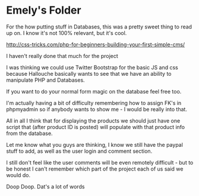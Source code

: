 Emely's Folder
==============

For the how putting stuff in Databases, this was 
a pretty sweet thing to read up on.  I know it's not 100% 
relevant, but it's cool.

http://css-tricks.com/php-for-beginners-building-your-first-simple-cms/

I haven't really done that much for the project

I was thinking we could use Twitter Bootstrap for the 
basic JS and css because Hallouche basically wants to 
see that we have an ability to manipulate PHP and 
Databases.

If you want to do your normal form magic on the database
feel free too.

I'm actually having a bit of difficulty remembering how
to assign FK's in phpmyadmin so if anybody wants to show
me - I would be really into that.

All in all I think that for displaying the products we should
just have one script that (after product ID is posted)
will populate with that product info from the database.

Let me know what you guys are thinking, I know we still have the
paypal stuff to add, as well as the user login and comment section.

I still don't feel like the user comments will be even remotely
difficult - but to be honest I can't remember which part 
of the project each of us said we would do.

Doop Doop. Dat's a lot of words
